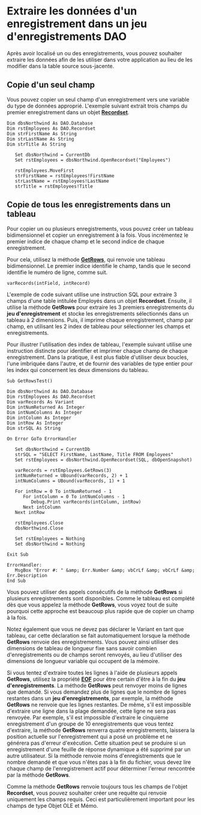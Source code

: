 
# Extraire les données d'un enregistrement dans un jeu d'enregistrements DAO

Après avoir localisé un ou des enregistrements, vous pouvez souhaiter extraire les données afin de les utiliser dans votre application au lieu de les modifier dans la table source sous-jacente.
 


## Copie d'un seul champ

Vous pouvez copier un seul champ d'un enregistrement vers une variable du type de données approprié. L'exemple suivant extrait trois champs du premier enregistrement dans un objet  **[Recordset](http://msdn.microsoft.com/library/9774232C-E6DA-175B-FC7F-ED2AB7908FA0%28Office.15%29.aspx)**.
 

 

```
Dim dbsNorthwind As DAO.Database 
Dim rstEmployees As DAO.Recordset 
Dim strFirstName As String 
Dim strLastName As String 
Dim strTitle As String 
 
   Set dbsNorthwind = CurrentDb 
   Set rstEmployees = dbsNorthwind.OpenRecordset("Employees") 
 
   rstEmployees.MoveFirst 
   strFirstName = rstEmployees!FirstName 
   strLastName = rstEmployees!LastName 
   strTitle = rstEmployees!Title 

```


## Copie de tous les enregistrements dans un tableau

Pour copier un ou plusieurs enregistrements, vous pouvez créer un tableau bidimensionnel et copier un enregistrement à la fois. Vous incrémentez le premier indice de chaque champ et le second indice de chaque enregistrement.
 

 
Pour cela, utilisez la méthode  **[GetRows](http://msdn.microsoft.com/library/59F6E4F0-E7B1-DB60-31C7-3338B66D3345%28Office.15%29.aspx)**, qui renvoie une tableau bidimensionnel. Le premier indice identifie le champ, tandis que le second identifie le numéro de ligne, comme suit.
 

 



```
varRecords(intField, intRecord) 

```

L'exemple de code suivant utilise une instruction SQL pour extraire 3 champs d'une table intitulée Employés dans un objet  **Recordset**. Ensuite, il utilise la méthode **GetRows** pour extraire les 3 premiers enregistrements du **jeu d'enregistrement** et stocke les enregistrements sélectionnés dans un tableau à 2 dimensions. Puis, il imprime chaque enregistrement, champ par champ, en utilisant les 2 index de tableau pour sélectionner les champs et enregistrements.
 

 
Pour illustrer l'utilisation des index de tableau, l'exemple suivant utilise une instruction distincte pour identifier et imprimer chaque champ de chaque enregistrement. Dans la pratique, il est plus fiable d'utiliser deux boucles, l'une imbriquée dans l'autre, et de fournir des variables de type entier pour les index qui concernent les deux dimensions du tableau.
 

 



```
Sub GetRowsTest() 
 
Dim dbsNorthwind As DAO.Database 
Dim rstEmployees As DAO.Recordset 
Dim varRecords As Variant 
Dim intNumReturned As Integer 
Dim intNumColumns As Integer 
Dim intColumn As Integer 
Dim intRow As Integer 
Dim strSQL As String 
 
On Error GoTo ErrorHandler 
 
   Set dbsNorthwind = CurrentDb 
   strSQL = "SELECT FirstName, LastName, Title FROM Employees" 
   Set rstEmployees = dbsNorthwind.OpenRecordset(SQL, dbOpenSnapshot) 
 
   varRecords = rstEmployees.GetRows(3) 
   intNumReturned = UBound(varRecords, 2) + 1 
   intNumColumns = UBound(varRecords, 1) + 1 
 
   For intRow = 0 To intNumReturned - 1 
      For intColumn = 0 To intNumColumns - 1 
         Debug.Print varRecords(intColumn, intRow) 
      Next intColumn 
   Next intRow 
 
   rstEmployees.Close 
   dbsNorthwind.Close 
 
   Set rstEmployees = Nothing 
   Set dbsNorthwind = Nothing 
 
Exit Sub 
 
ErrorHandler: 
   MsgBox "Error #: " &amp; Err.Number &amp; vbCrLf &amp; vbCrLf &amp; Err.Description 
End Sub 

```

Vous pouvez utiliser des appels consécutifs de la méthode  **GetRows** si plusieurs enregistrements sont disponibles. Comme le tableau est complété dès que vous appelez la méthode **GetRows**, vous voyez tout de suite pourquoi cette approche est beaucoup plus rapide que de copier un champ à la fois.
 

 
Notez également que vous ne devez pas déclarer le Variant en tant que tableau, car cette déclaration se fait automatiquement lorsque la méthode  **GetRows** renvoie des enregistrements. Vous pouvez ainsi utiliser des dimensions de tableau de longueur fixe sans savoir combien d'enregistrements ou de champs seront renvoyés, au lieu d'utiliser des dimensions de longueur variable qui occupent de la mémoire.
 

 
Si vous tentez d'extraire toutes les lignes à l'aide de plusieurs appels  **GetRows**, utilisez la propriété **[EOF](http://msdn.microsoft.com/library/AA82C6F9-89DA-1061-437C-8FFB000744B6%28Office.15%29.aspx)** pour être certain d'être à la fin du **jeu d'enregistrements**. La méthode **GetRows** peut renvoyer moins de lignes que demandé. Si vous demandez plus de lignes que le nombre de lignes restantes dans un **jeu d'enregistrements**, par exemple, la méthode **GetRows** ne renvoie que les lignes restantes. De même, s'il est impossible d'extraire une ligne dans la plage demandée, cette ligne ne sera pas renvoyée. Par exemple, s'il est impossible d'extraire le cinquième enregistrement d'un groupe de 10 enregistrements que vous tentez d'extraire, la méthode **GetRows** renverra quatre enregistrements, laissera la position actuelle sur l'enregistrement qui a posé un problème et ne générera pas d'erreur d'exécution. Cette situation peut se produire si un enregistrement d'une feuille de réponse dynamique a été supprimé par un autre utilisateur. Si la méthode renvoie moins d'enregistrements que le nombre demandé et que vous n'êtes pas à la fin du fichier, vous devez lire chaque champ de l'enregistrement actif pour déterminer l'erreur rencontrée par la méthode **GetRows**.
 

 
Comme la méthode  **GetRows** renvoie toujours tous les champs de l'objet **Recordset**, vous pouvez souhaiter créer une requête qui renvoie uniquement les champs requis. Ceci est particulièrement important pour les champs de type Objet OLE et Mémo.
 

 
